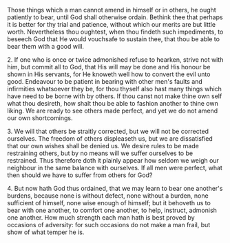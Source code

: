 Those things which a man cannot amend in himself or in others, he ought patiently to bear, until God shall otherwise ordain. Bethink thee that perhaps it is better for thy trial and patience, without which our merits are but little worth. Nevertheless thou oughtest, when thou findeth such impediments, to beseech God that He would vouchsafe to sustain thee, that thou be able to bear them with a good will.

2\. If one who is once or twice admonished refuse to hearken, strive not with him, but commit all to God, that His will may be done and His honour be shown in His servants, for He knoweth well how to convert the evil unto good. Endeavour to be patient in bearing with other men\'s faults and infirmities whatsoever they be, for thou thyself also hast many things which have need to be borne with by others. If thou canst not make thine own self what thou desireth, how shalt thou be able to fashion another to thine own liking. We are ready to see others made perfect, and yet we do not amend our own shortcomings.

3\. We will that others be straitly corrected, but we will not be corrected ourselves. The freedom of others displeaseth us, but we are dissatisfied that our own wishes shall be denied us. We desire rules to be made restraining others, but by no means will we suffer ourselves to be restrained. Thus therefore doth it plainly appear how seldom we weigh our neighbour in the same balance with ourselves. If all men were perfect, what then should we have to suffer from others for God?

4\. But now hath God thus ordained, that we may learn to bear one another\'s burdens, because none is without defect, none without a burden, none sufficient of himself, none wise enough of himself; but it behoveth us to bear with one another, to comfort one another, to help, instruct, admonish one another. How much strength each man hath is best proved by occasions of adversity: for such occasions do not make a man frail, but show of what temper he is.

